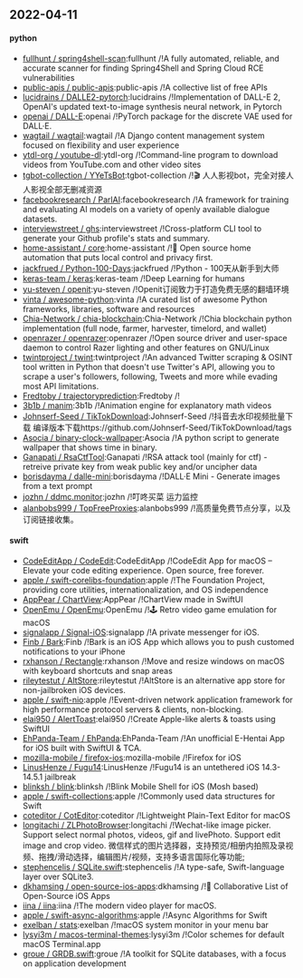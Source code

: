 ## 2022-04-11

#### python
* [fullhunt / spring4shell-scan](https://github.com/fullhunt/spring4shell-scan):fullhunt /!A fully automated, reliable, and accurate scanner for finding Spring4Shell and Spring Cloud RCE vulnerabilities
* [public-apis / public-apis](https://github.com/public-apis/public-apis):public-apis /!A collective list of free APIs
* [lucidrains / DALLE2-pytorch](https://github.com/lucidrains/DALLE2-pytorch):lucidrains /!Implementation of DALL-E 2, OpenAI's updated text-to-image synthesis neural network, in Pytorch
* [openai / DALL-E](https://github.com/openai/DALL-E):openai /!PyTorch package for the discrete VAE used for DALL·E.
* [wagtail / wagtail](https://github.com/wagtail/wagtail):wagtail /!A Django content management system focused on flexibility and user experience
* [ytdl-org / youtube-dl](https://github.com/ytdl-org/youtube-dl):ytdl-org /!Command-line program to download videos from YouTube.com and other video sites
* [tgbot-collection / YYeTsBot](https://github.com/tgbot-collection/YYeTsBot):tgbot-collection /!🎬
人人影视bot，完全对接人人影视全部无删减资源
* [facebookresearch / ParlAI](https://github.com/facebookresearch/ParlAI):facebookresearch /!A framework for training and evaluating AI models on a variety of openly available dialogue datasets.
* [interviewstreet / ghs](https://github.com/interviewstreet/ghs):interviewstreet /!Cross-platform CLI tool to generate your Github profile's stats and summary.
* [home-assistant / core](https://github.com/home-assistant/core):home-assistant /!🏡
Open source home automation that puts local control and privacy first.
* [jackfrued / Python-100-Days](https://github.com/jackfrued/Python-100-Days):jackfrued /!Python - 100天从新手到大师
* [keras-team / keras](https://github.com/keras-team/keras):keras-team /!Deep Learning for humans
* [yu-steven / openit](https://github.com/yu-steven/openit):yu-steven /!Openit订阅致力于打造免费无感的翻墙环境
* [vinta / awesome-python](https://github.com/vinta/awesome-python):vinta /!A curated list of awesome Python frameworks, libraries, software and resources
* [Chia-Network / chia-blockchain](https://github.com/Chia-Network/chia-blockchain):Chia-Network /!Chia blockchain python implementation (full node, farmer, harvester, timelord, and wallet)
* [openrazer / openrazer](https://github.com/openrazer/openrazer):openrazer /!Open source driver and user-space daemon to control Razer lighting and other features on GNU/Linux
* [twintproject / twint](https://github.com/twintproject/twint):twintproject /!An advanced Twitter scraping & OSINT tool written in Python that doesn't use Twitter's API, allowing you to scrape a user's followers, following, Tweets and more while evading most API limitations.
* [Fredtoby / trajectoryprediction](https://github.com/Fredtoby/trajectoryprediction):Fredtoby /!
* [3b1b / manim](https://github.com/3b1b/manim):3b1b /!Animation engine for explanatory math videos
* [Johnserf-Seed / TikTokDownload](https://github.com/Johnserf-Seed/TikTokDownload):Johnserf-Seed /!抖音去水印视频批量下载 编译版本下载https://github.com/Johnserf-Seed/TikTokDownload/tags
* [Asocia / binary-clock-wallpaper](https://github.com/Asocia/binary-clock-wallpaper):Asocia /!A python script to generate wallpaper that shows time in binary.
* [Ganapati / RsaCtfTool](https://github.com/Ganapati/RsaCtfTool):Ganapati /!RSA attack tool (mainly for ctf) - retreive private key from weak public key and/or uncipher data
* [borisdayma / dalle-mini](https://github.com/borisdayma/dalle-mini):borisdayma /!DALL·E Mini - Generate images from a text prompt
* [jozhn / ddmc.monitor](https://github.com/jozhn/ddmc.monitor):jozhn /!叮咚买菜 运力监控
* [alanbobs999 / TopFreeProxies](https://github.com/alanbobs999/TopFreeProxies):alanbobs999 /!高质量免费节点分享，以及订阅链接收集。

#### swift
* [CodeEditApp / CodeEdit](https://github.com/CodeEditApp/CodeEdit):CodeEditApp /!CodeEdit App for macOS – Elevate your code editing experience. Open source, free forever.
* [apple / swift-corelibs-foundation](https://github.com/apple/swift-corelibs-foundation):apple /!The Foundation Project, providing core utilities, internationalization, and OS independence
* [AppPear / ChartView](https://github.com/AppPear/ChartView):AppPear /!ChartView made in SwiftUI
* [OpenEmu / OpenEmu](https://github.com/OpenEmu/OpenEmu):OpenEmu /!🕹
Retro video game emulation for macOS
* [signalapp / Signal-iOS](https://github.com/signalapp/Signal-iOS):signalapp /!A private messenger for iOS.
* [Finb / Bark](https://github.com/Finb/Bark):Finb /!Bark is an iOS App which allows you to push customed notifications to your iPhone
* [rxhanson / Rectangle](https://github.com/rxhanson/Rectangle):rxhanson /!Move and resize windows on macOS with keyboard shortcuts and snap areas
* [rileytestut / AltStore](https://github.com/rileytestut/AltStore):rileytestut /!AltStore is an alternative app store for non-jailbroken iOS devices.
* [apple / swift-nio](https://github.com/apple/swift-nio):apple /!Event-driven network application framework for high performance protocol servers & clients, non-blocking.
* [elai950 / AlertToast](https://github.com/elai950/AlertToast):elai950 /!Create Apple-like alerts & toasts using SwiftUI
* [EhPanda-Team / EhPanda](https://github.com/EhPanda-Team/EhPanda):EhPanda-Team /!An unofficial E-Hentai App for iOS built with SwiftUI & TCA.
* [mozilla-mobile / firefox-ios](https://github.com/mozilla-mobile/firefox-ios):mozilla-mobile /!Firefox for iOS
* [LinusHenze / Fugu14](https://github.com/LinusHenze/Fugu14):LinusHenze /!Fugu14 is an untethered iOS 14.3-14.5.1 jailbreak
* [blinksh / blink](https://github.com/blinksh/blink):blinksh /!Blink Mobile Shell for iOS (Mosh based)
* [apple / swift-collections](https://github.com/apple/swift-collections):apple /!Commonly used data structures for Swift
* [coteditor / CotEditor](https://github.com/coteditor/CotEditor):coteditor /!Lightweight Plain-Text Editor for macOS
* [longitachi / ZLPhotoBrowser](https://github.com/longitachi/ZLPhotoBrowser):longitachi /!Wechat-like image picker. Support select normal photos, videos, gif and livePhoto. Support edit image and crop video. 微信样式的图片选择器，支持预览/相册内拍照及录视频、拖拽/滑动选择，编辑图片/视频，支持多语言国际化等功能;
* [stephencelis / SQLite.swift](https://github.com/stephencelis/SQLite.swift):stephencelis /!A type-safe, Swift-language layer over SQLite3.
* [dkhamsing / open-source-ios-apps](https://github.com/dkhamsing/open-source-ios-apps):dkhamsing /!📱
Collaborative List of Open-Source iOS Apps
* [iina / iina](https://github.com/iina/iina):iina /!The modern video player for macOS.
* [apple / swift-async-algorithms](https://github.com/apple/swift-async-algorithms):apple /!Async Algorithms for Swift
* [exelban / stats](https://github.com/exelban/stats):exelban /!macOS system monitor in your menu bar
* [lysyi3m / macos-terminal-themes](https://github.com/lysyi3m/macos-terminal-themes):lysyi3m /!Color schemes for default macOS Terminal.app
* [groue / GRDB.swift](https://github.com/groue/GRDB.swift):groue /!A toolkit for SQLite databases, with a focus on application development
